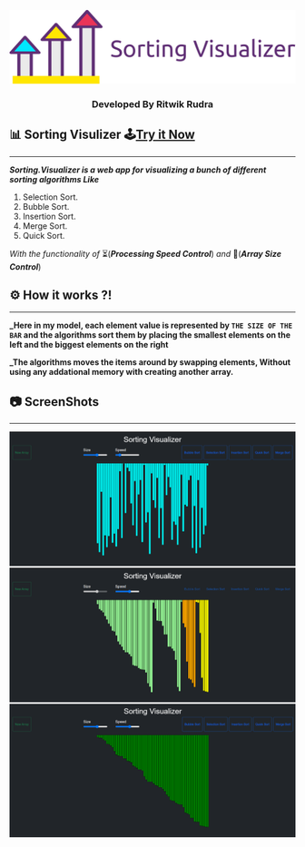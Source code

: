 <p align="center">
  
<img src="img/banner.png"> <br/>

</p>
<h3 align="center">Developed By Ritwik Rudra</h3>

 ## 📊 Sorting Visulizer 🕹[Try it Now](https://ritwik3856.github.io/Sorting-Visualizer/)

--------------------

**_Sorting.Visualizer is a web app for visualizing a bunch of different sorting algorithms Like_**
1. Selection Sort.
2. Bubble Sort.
3. Insertion Sort.
4. Merge Sort.
5. Quick Sort.

_With the functionality of_ ⏳(**_Processing Speed Control_**)  _and_   📏(**_Array Size Control_**)
## ⚙ How it works ?!
-------------------
**_Here in my model, each element value is represented by ```THE SIZE OF THE BAR``` and the algorithms sort them by placing the smallest elements on the left and the biggest elements on the right**

**_The algorithms moves the items around by swapping elements, Without using any addational memory with creating another array.**

## 📷 ScreenShots 
------------------
<img src="img/img1.png"> <br/>
<img src="img/img2.png"> <br/>
<img src="img/img3.png"> <br/>


